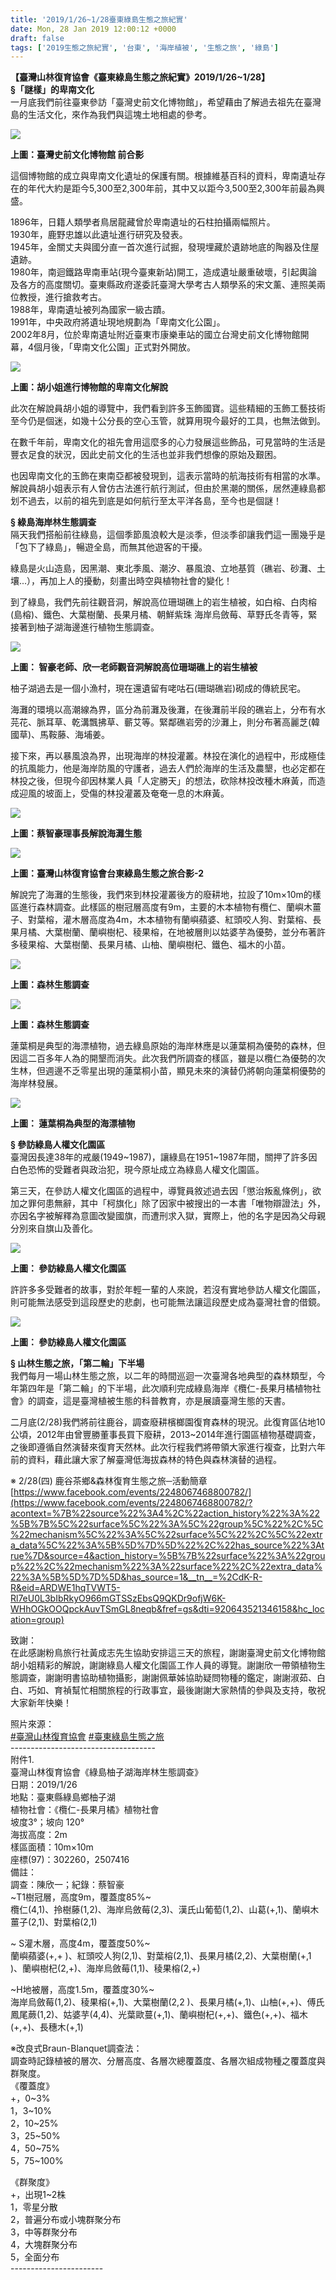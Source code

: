 ```yaml
---
title: '2019/1/26~1/28臺東綠島生態之旅紀實'
date: Mon, 28 Jan 2019 12:00:12 +0000
draft: false
tags: ['2019生態之旅紀實', '台東', '海岸植被', '生態之旅', '綠島']
---
```


**【臺灣山林復育協會《臺東綠島生態之旅紀實》2019/1/26~1/28】  
§「謎樣」的卑南文化**  
一月底我們前往臺東參訪「臺灣史前文化博物館」，希望藉由了解過去祖先在臺灣島的生活文化，來作為我們與這塊土地相處的參考。

![](https://www.reforestation.tw/wp-content/uploads/2019/07/01.jpg)

  
**上圖：臺灣史前文化博物館 前合影**

這個博物館的成立與卑南文化遺址的保護有關。根據維基百科的資料，卑南遺址存在的年代大約是距今5,300至2,300年前，其中又以距今3,500至2,300年前最為興盛。

1896年，日籍人類學者鳥居龍藏曾於卑南遺址的石柱拍攝兩幅照片。  
1930年，鹿野忠雄以此遺址進行研究及發表。  
1945年，金關丈夫與國分直一首次進行試掘，發現埋藏於遺跡地底的陶器及住屋遺跡。  
1980年，南迴鐵路卑南車站(現今臺東新站)開工，造成遺址嚴重破壞，引起輿論及各方的高度關切。臺東縣政府遂委託臺灣大學考古人類學系的宋文薰、連照美兩位教授，進行搶救考古。  
1988年，卑南遺址被列為國家一級古蹟。  
1991年，中央政府將遺址現地規劃為「卑南文化公園」。  
2002年8月，位於卑南遺址附近臺東市康樂車站的國立台灣史前文化博物館開幕，4個月後，「卑南文化公園」正式對外開放。

![](https://www.reforestation.tw/wp-content/uploads/2019/07/02.jpg)

**上圖：胡小姐進行博物館的卑南文化解說**

此次在解說員胡小姐的導覽中，我們看到許多玉飾國寶。這些精細的玉飾工藝技術至今仍是個迷，如幾十公分長的空心玉管，就算用現今最好的工具，也無法做到。

在數千年前，卑南文化的祖先會用這麼多的心力發展這些飾品，可見當時的生活是豐衣足食的狀況，因此史前文化的生活也並非我們想像的原始及艱困。

也因卑南文化的玉飾在東南亞都被發現到，這表示當時的航海技術有相當的水準。解說員胡小姐表示有人曾仿古法進行航行測試，但由於黑潮的關係，居然連綠島都划不過去，以前的祖先到底是如何航行至太平洋各島，至今也是個謎！

**§ 綠島海岸林生態調查**  
隔天我們搭船前往綠島，這個季節風浪較大是淡季，但淡季卻讓我們這一團幾乎是「包下了綠島」，暢遊全島，而無其他遊客的干擾。

綠島是火山造島，因黑潮、東北季風、潮汐、暴風浪、立地基質（礁岩、砂灘、土壤...），再加上人的擾動，刻畫出時空與植物社會的變化！

到了綠島，我們先前往觀音洞，解說高位珊瑚礁上的岩生植被，如白榕、白肉榕(島榕)、鐵色、大葉樹蘭、長果月橘、朝鮮紫珠 海岸烏斂莓、草野氏冬青等，緊接著到柚子湖海邊進行植物生態調查。

![](https://www.reforestation.tw/wp-content/uploads/2019/07/11.jpg)

**上圖： 智豪老師、欣一老師觀音洞解說高位珊瑚礁上的岩生植被**

柚子湖過去是一個小漁村，現在還遺留有咾咕石(珊瑚礁岩)砌成的傳統民宅。

海灘的環境以高潮線為界，區分為前灘及後灘，在後灘前半段的礁岩上，分布有水芫花、脈耳草、乾溝飄拂草、蘄艾等。緊鄰礁岩旁的沙灘上，則分布著高麗芝(韓國草)、馬鞍藤、海埔姜。

接下來，再以暴風浪為界，出現海岸的林投灌叢。林投在演化的過程中，形成極佳的抗風能力，他是海岸防風的守護者，過去人們於海岸的生活及農墾，也必定都在林投之後，但現今卻因林業人員「人定勝天」的想法，砍除林投改種木麻黃，而造成迎風的坡面上，受傷的林投灌叢及奄奄一息的木麻黃。

![](https://www.reforestation.tw/wp-content/uploads/2019/07/13.jpg)

**上圖：蔡智豪理事長解說海灘生態**

![](https://www.reforestation.tw/wp-content/uploads/2019/07/14.jpg)

**上圖：臺灣山林復育協會台東綠島生態之旅合影-2**

解說完了海灘的生態後，我們來到林投灌叢後方的廢耕地，拉設了10m×10m的樣區進行森林調查。此樣區的樹冠層高度有9m，主要的木本植物有欖仁、蘭嶼木薑子、對葉榕，灌木層高度為4m，木本植物有蘭嶼蘋婆、紅頭咬人狗、對葉榕、長果月橘、大葉樹蘭、蘭嶼樹杞、稜果榕，在地被層則以姑婆芋為優勢，並分布著許多稜果榕、大葉樹蘭、長果月橘、山柚、蘭嶼樹杞、鐵色、福木的小苗。

![](https://www.reforestation.tw/wp-content/uploads/2019/07/16.jpg)

**上圖：森林生態調查**

![](https://www.reforestation.tw/wp-content/uploads/2019/07/17.jpg)

**上圖：森林生態調查**

蓮葉桐是典型的海漂植物，過去綠島原始的海岸林應是以蓮葉桐為優勢的森林，但因這二百多年人為的開墾而消失。此次我們所調查的樣區，雖是以欖仁為優勢的次生林，但週邊不乏零星出現的蓮葉桐小苗，顯見未來的演替仍將朝向蓮葉桐優勢的海岸林發展。

![](https://www.reforestation.tw/wp-content/uploads/2019/07/24-複製.jpg)

**上圖： 蓮葉桐為典型的海漂植物**

**§ 參訪綠島人權文化園區**  
臺灣因長達38年的戒嚴(1949~1987)，讓綠島在1951~1987年間，關押了許多因白色恐怖的受難者與政治犯，現今原址成立為綠島人權文化園區。

第三天，在參訪人權文化園區的過程中，導覽員敘述過去因「懲治叛亂條例」，欲加之罪何患無辭，其中「柯旗化」除了因家中被搜出的一本書「唯物辯證法」外，亦因名字被解釋為意圖改變國旗，而遭刑求入獄，實際上，他的名字是因為父母親分別來自旗山及善化。

![](https://www.reforestation.tw/wp-content/uploads/2019/07/27.jpg)

**上圖： 參訪綠島人權文化園區**

許許多多受難者的故事，對於年輕一輩的人來說，若沒有實地參訪人權文化園區，則可能無法感受到這段歷史的悲劇，也可能無法讓這段歷史成為臺灣社會的借鏡。

![](https://www.reforestation.tw/wp-content/uploads/2019/07/26.jpg)

**上圖： 參訪綠島人權文化園區**

**§ 山林生態之旅，「第二輪」下半場**  
我們每月一場山林生態之旅，以二年的時間巡迴一次臺灣各地典型的森林類型，今年第四年是「第二輪」的下半場，此次順利完成綠島海岸《欖仁-長果月橘植物社會》的調查，這是臺灣植被生態的科普教育，亦是展讀臺灣生態的天書。

二月底(2/28)我們將前往鹿谷，調查廢耕檳榔園復育森林的現況。此復育區佔地10公頃，2012年由曾豐勝董事長買下廢耕，2013~2014年進行園區植物基礎調查，之後即遵循自然演替來復育天然林。此次行程我們將帶領大家進行複查，比對六年前的資料，藉此讓大家了解臺灣低海拔森林的特色與森林演替的過程。

※ 2/28(四) 鹿谷茶鄉&森林復育生態之旅─活動簡章  
[https://www.facebook.com/events/2248067468800782/](https://www.facebook.com/events/2248067468800782/?acontext=%7B%22source%22%3A4%2C%22action_history%22%3A%22%5B%7B%5C%22surface%5C%22%3A%5C%22group%5C%22%2C%5C%22mechanism%5C%22%3A%5C%22surface%5C%22%2C%5C%22extra_data%5C%22%3A%5B%5D%7D%5D%22%2C%22has_source%22%3Atrue%7D&source=4&action_history=%5B%7B%22surface%22%3A%22group%22%2C%22mechanism%22%3A%22surface%22%2C%22extra_data%22%3A%5B%5D%7D%5D&has_source=1&__tn__=%2CdK-R-R&eid=ARDWE1hqTVWT5-Rl7eU0L3bIbRkyO966mGTSSzEbsQ9QKDr9ofjW6K-WHhOGkOOQpckAuvTSmGL8neqb&fref=gs&dti=920643521346158&hc_location=group)

致謝：  
在此感謝粉鳥旅行社黃成志先生協助安排這三天的旅程，謝謝臺灣史前文化博物館胡小姐精彩的解說，謝謝綠島人權文化園區工作人員的導覽。謝謝欣一帶領植物生態調查，謝謝明書協助植物攝影，謝謝佩華姊協助疑問物種的鑑定，謝謝淑茹、白白、巧如、育禎幫忙相關旅程的行政事宜，最後謝謝大家熱情的參與及支持，敬祝大家新年快樂！

照片來源：   
[#臺灣山林復育協會](https://www.facebook.com/hashtag/%E8%87%BA%E7%81%A3%E5%B1%B1%E6%9E%97%E5%BE%A9%E8%82%B2%E5%8D%94%E6%9C%83?source=feed_text&epa=HASHTAG) [#臺東綠島生態之旅](https://www.facebook.com/hashtag/%E8%87%BA%E6%9D%B1%E7%B6%A0%E5%B3%B6%E7%94%9F%E6%85%8B%E4%B9%8B%E6%97%85?source=feed_text&epa=HASHTAG)  
\------------------------------------  
附件1.  
臺灣山林復育協會《綠島柚子湖海岸林生態調查》  
日期：2019/1/26  
地點：臺東縣綠島鄉柚子湖  
植物社會：《欖仁-長果月橘》植物社會  
坡度3°；坡向 120°  
海拔高度：2m  
樣區面積：10m×10m  
座標(97)：302260，2507416  
備註：   
調查：陳欣一；紀錄：蔡智豪  
~T1樹冠層，高度9m，覆蓋度85%~  
欖仁(4,1)、拎樹藤(1,2)、海岸烏斂莓(2,3)、漢氏山葡萄(1,2)、山葛(+,1)、蘭嶼木薑子(2,1)、對葉榕(2,1)

~ S灌木層，高度4m，覆蓋度50%~  
蘭嶼蘋婆(+,+ )、紅頭咬人狗(2,1)、對葉榕(2,1)、長果月橘(2,2)、大葉樹蘭(+,1 )、蘭嶼樹杞(2,+)、海岸烏斂莓(1,1)、稜果榕(2,+)

~H地被層，高度1.5m，覆蓋度30%~  
海岸烏斂莓(1,2)、稜果榕(+,1)、大葉樹蘭(2,2 )、長果月橘(+,1)、山柚(+,+)、傅氏鳳尾蕨(1,2)、姑婆芋(4,4)、光葉歐蔓(+,1)、蘭嶼樹杞(+,+)、鐵色(+,+)、福木(+,+)、長穗木(+,1)

※改良式Braun-Blanquet調查法：  
調查時記錄植被的層次、分層高度、各層次總覆蓋度、各層次組成物種之覆蓋度與群聚度。  
《覆蓋度》  
+，0~3%  
1，3~10%  
2，10~25%  
3，25~50%  
4，50~75%  
5，75~100%

《群聚度》  
+，出現1~2株  
1，零星分散  
2，普遍分布或小塊群聚分布  
3，中等群聚分布  
4，大塊群聚分布  
5，全面分布  
\-----------------------